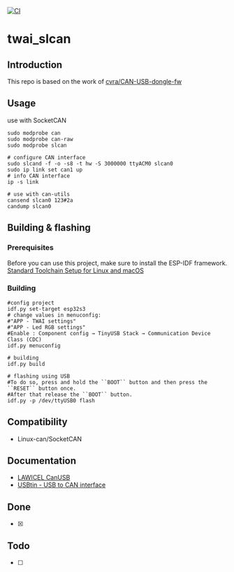 [![CI](https://github.com/ioio2995/twai_slcan/actions/workflows/esp-idf.yml/badge.svg)](https://github.com/ioio2995/twai_slcan/actions/workflows/esp-idf.yml)

# twai_slcan
## Introduction
This repo is based on the work of [cvra/CAN-USB-dongle-fw](https://github.com/cvra/CAN-USB-dongle-fw)

## Usage

use with SocketCAN
```
sudo modprobe can
sudo modprobe can-raw
sudo modprobe slcan

# configure CAN interface
sudo slcand -f -o -s8 -t hw -S 3000000 ttyACM0 slcan0
sudo ip link set can1 up
# info CAN interface
ip -s link 

# use with can-utils
cansend slcan0 123#2a
candump slcan0
```

## Building & flashing
### Prerequisites

Before you can use this project, make sure to install the ESP-IDF framework. 
[Standard Toolchain Setup for Linux and macOS](https://docs.espressif.com/projects/esp-idf/en/latest/esp32s3/get-started/linux-macos-setup.html)

### Building

```
#config project
idf.py set-target esp32s3
# change values in menuconfig:
#"APP - TWAI settings" 
#"APP - Led RGB settings"
#Enable : Component config → TinyUSB Stack → Communication Device Class (CDC)
idf.py menuconfig

# building
idf.py build

# flashing using USB
#To do so, press and hold the ``BOOT`` button and then press the ``RESET`` button once. 
#After that release the ``BOOT`` button.
idf.py -p /dev/ttyUSB0 flash
```

## Compatibility
 - Linux-can/SocketCAN

## Documentation
- [LAWICEL CanUSB](http://www.can232.com/docs/canusb_manual.pdf)
- [USBtin - USB to CAN interface](https://www.fischl.de/usbtin/#socketcan) 
## Done
- [x] 
## Todo
- [ ] 
